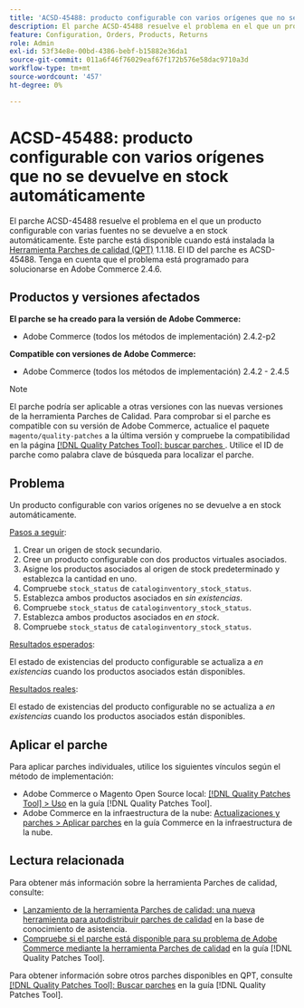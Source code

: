 ```yaml
---
title: 'ACSD-45488: producto configurable con varios orígenes que no se devuelve en stock automáticamente'
description: El parche ACSD-45488 resuelve el problema en el que un producto configurable con varias fuentes no se devuelve a en stock automáticamente. Este parche está disponible cuando está instalada la [Quality Patches Tool (QPT)](https://experienceleague.adobe.com/en/docs/commerce-operations/tools/quality-patches-tool/quality-patches-tool-to-self-serve-quality-patches) 1.1.18. El ID del parche es ACSD-45488. Tenga en cuenta que el problema está programado para solucionarse en Adobe Commerce 2.4.6.
feature: Configuration, Orders, Products, Returns
role: Admin
exl-id: 53f34e8e-00bd-4386-bebf-b15882e36da1
source-git-commit: 011a6f46f76029eaf67f172b576e58dac9710a3d
workflow-type: tm+mt
source-wordcount: '457'
ht-degree: 0%

---
```


# ACSD-45488: producto configurable con varios orígenes que no se devuelve en stock automáticamente

El parche ACSD-45488 resuelve el problema en el que un producto configurable con varias fuentes no se devuelve a en stock automáticamente. Este parche está disponible cuando está instalada la [Herramienta Parches de calidad (QPT)](https://experienceleague.adobe.com/en/docs/commerce-operations/tools/quality-patches-tool/quality-patches-tool-to-self-serve-quality-patches) 1.1.18. El ID del parche es ACSD-45488. Tenga en cuenta que el problema está programado para solucionarse en Adobe Commerce 2.4.6.

## Productos y versiones afectados

**El parche se ha creado para la versión de Adobe Commerce:**

* Adobe Commerce (todos los métodos de implementación) 2.4.2-p2

**Compatible con versiones de Adobe Commerce:**

* Adobe Commerce (todos los métodos de implementación) 2.4.2 - 2.4.5

>[!NOTE]
>
>El parche podría ser aplicable a otras versiones con las nuevas versiones de la herramienta Parches de Calidad. Para comprobar si el parche es compatible con su versión de Adobe Commerce, actualice el paquete `magento/quality-patches` a la última versión y compruebe la compatibilidad en la página [[!DNL Quality Patches Tool]: buscar parches ](https://experienceleague.adobe.com/en/docs/commerce-operations/tools/quality-patches-tool/quality-patches-tool-to-self-serve-quality-patches). Utilice el ID de parche como palabra clave de búsqueda para localizar el parche.

## Problema

Un producto configurable con varios orígenes no se devuelve a en stock automáticamente.

<u>Pasos a seguir</u>:

1. Crear un origen de stock secundario.
1. Cree un producto configurable con dos productos virtuales asociados.
1. Asigne los productos asociados al origen de stock predeterminado y establezca la cantidad en uno.
1. Compruebe `stock_status` de `cataloginventory_stock_status`.
1. Establezca ambos productos asociados en *sin existencias*.
1. Compruebe `stock_status` de `cataloginventory_stock_status`.
1. Establezca ambos productos asociados en *en stock*.
1. Compruebe `stock_status` de `cataloginventory_stock_status`.

<u>Resultados esperados</u>:

El estado de existencias del producto configurable se actualiza a *en existencias* cuando los productos asociados están disponibles.

<u>Resultados reales</u>:

El estado de existencias del producto configurable no se actualiza a *en existencias* cuando los productos asociados están disponibles.

## Aplicar el parche

Para aplicar parches individuales, utilice los siguientes vínculos según el método de implementación:

* Adobe Commerce o Magento Open Source local: [[!DNL Quality Patches Tool] > Uso](/help/tools/quality-patches-tool/usage.md) en la guía [!DNL Quality Patches Tool].
* Adobe Commerce en la infraestructura de la nube: [Actualizaciones y parches > Aplicar parches](https://experienceleague.adobe.com/docs/commerce-cloud-service/user-guide/develop/upgrade/apply-patches.html) en la guía Commerce en la infraestructura de la nube.

## Lectura relacionada

Para obtener más información sobre la herramienta Parches de calidad, consulte:

* [Lanzamiento de la herramienta Parches de calidad: una nueva herramienta para autodistribuir parches de calidad](https://experienceleague.adobe.com/en/docs/commerce-operations/tools/quality-patches-tool/quality-patches-tool-to-self-serve-quality-patches) en la base de conocimiento de asistencia.
* [Compruebe si el parche está disponible para su problema de Adobe Commerce mediante la herramienta Parches de calidad](/help/tools/quality-patches-tool/patches-available-in-qpt/check-patch-for-magento-issue-with-magento-quality-patches.md) en la guía [!DNL Quality Patches Tool].

Para obtener información sobre otros parches disponibles en QPT, consulte [[!DNL Quality Patches Tool]: Buscar parches](https://experienceleague.adobe.com/tools/commerce-quality-patches/index.html) en la guía [!DNL Quality Patches Tool].
